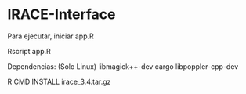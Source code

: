 # IRACE-Interface

Para ejecutar, iniciar app.R

Rscript app.R

Dependencias: (Solo Linux) 
libmagick++-dev 
cargo
libpoppler-cpp-dev

R CMD INSTALL irace_3.4.tar.gz
